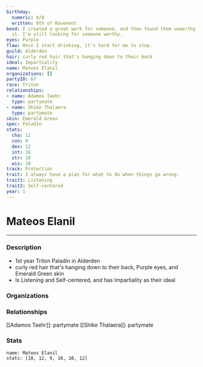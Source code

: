 ```yaml
---
birthday:
  numeric: 8/8
  written: 8th of Ravenent
bond: I created a great work for someone, and then found them unworthy to receive
  it. I'm still looking for someone worthy.
eyes: Purple
flaw: Once I start drinking, it's hard for me to stop.
guild: Alderden
hair: curly red hair that's hanging down to their back
ideal: Impartiality
name: Mateos Elanil
organizations: []
partyID: 67
race: Triton
relationships:
- name: Adamos Taehr
  type: partymate
- name: Shike Thalaera
  type: partymate
skin: Emerald Green
spec: Paladin
stats:
  cha: 12
  con: 9
  dex: 12
  int: 16
  str: 18
  wis: 10
track: Protection
trait: I always have a plan for what to do when things go wrong.
trait1: Listening
trait2: Self-centered
year: 1
---
```

# Mateos Elanil
---
### Description
- 1st year Triton Paladin in Alderden
- curly red hair that's hanging down to their back, Purple eyes, and Emerald Green skin
- Is Listening and Self-centered, and has Impartiality as their ideal

### Organizations
### Relationships
[[Adamos Taehr]]: partymate
[[Shike Thalaera]]: partymate
### Stats
```statblock
name: Mateos Elanil
stats: [18, 12, 9, 16, 10, 12]
```